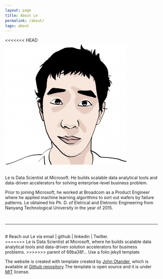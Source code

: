 ```yaml
---
layout: page
title: About Le
permalink: /about/
tags: about
---
```


<<<<<<< HEAD
<img class="col one right" src="/img/prof_pic_le.jpg">

<br/>
Le is Data Scientist at Microsoft. He builds scalable data analytical
tools and data-driven accelerators for solving enterprise-level business
problem. 

Prior to joining Microsoft, he worked at Broadcom as a Product
Engineer where he applied machine learning algorithms to sort out wafers
by failure patterns. Le obtained his Ph. D. of Eletrical and Eletronic Engineering from Nanyang Technological
University in the year of 2015. 

<br/>
<hr/>
<br/>
<span class="contacticon center">
	<a href="mailto:yueguoguo1024@gmail.com"><i class="fa fa-envelope-square"></i></a>
	<a href="https://github.com/yueguoguo" target="_blank"><i class="fa fa-github-square"></i></a>
</span>

<div class="col three caption">
# Reach out Le via email | github | linkedin | Twitter.
</div>
=======
Le is Data Scientist at Microsoft, where he builds scalable data analytical tools and data-driven solution accelerators for business problems.
>>>>>>> parent of 69ba38f... Use a folio jekyll template

The website is created with template created by [John Otander](http://johnotander.com), which is available at [Github repository](https://github.com/johnotander/pixyll) 
The template is open source and it is under [MIT](http://opensource.org/licenses/MIT) license.
